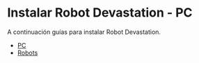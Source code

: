 # Instalar Robot Devastation - PC

A continuación guías para instalar Robot Devastation.

* [PC](instalar-robot-devastation---PC.md)
* [Robots](instalar-robot-devastation---robots.md)

